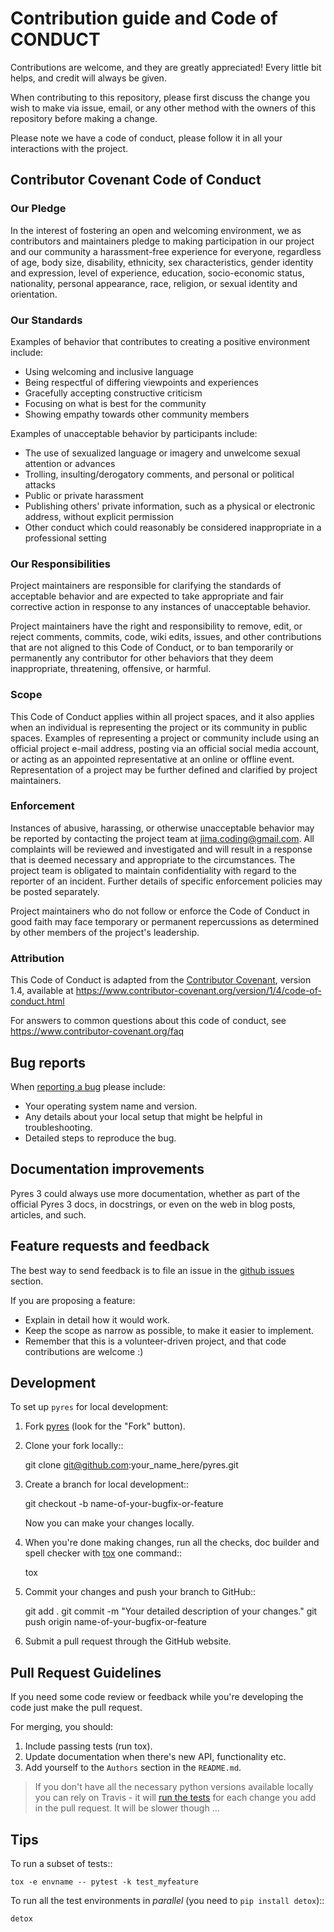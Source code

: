 # Contribution guide and Code of CONDUCT

Contributions are welcome, and they are greatly appreciated! Every little bit helps, and credit will always be given.

When contributing to this repository, please first discuss the change you wish to make via issue, email, or any other method with the owners of this repository before making a change.

Please note we have a code of conduct, please follow it in all your interactions with the project.

## Contributor Covenant Code of Conduct

### Our Pledge

In the interest of fostering an open and welcoming environment, we as
contributors and maintainers pledge to making participation in our project and
our community a harassment-free experience for everyone, regardless of age, body
size, disability, ethnicity, sex characteristics, gender identity and expression,
level of experience, education, socio-economic status, nationality, personal
appearance, race, religion, or sexual identity and orientation.

### Our Standards

Examples of behavior that contributes to creating a positive environment
include:

* Using welcoming and inclusive language
* Being respectful of differing viewpoints and experiences
* Gracefully accepting constructive criticism
* Focusing on what is best for the community
* Showing empathy towards other community members

Examples of unacceptable behavior by participants include:

* The use of sexualized language or imagery and unwelcome sexual attention or
  advances
* Trolling, insulting/derogatory comments, and personal or political attacks
* Public or private harassment
* Publishing others' private information, such as a physical or electronic
  address, without explicit permission
* Other conduct which could reasonably be considered inappropriate in a
  professional setting

### Our Responsibilities

Project maintainers are responsible for clarifying the standards of acceptable
behavior and are expected to take appropriate and fair corrective action in
response to any instances of unacceptable behavior.

Project maintainers have the right and responsibility to remove, edit, or
reject comments, commits, code, wiki edits, issues, and other contributions
that are not aligned to this Code of Conduct, or to ban temporarily or
permanently any contributor for other behaviors that they deem inappropriate,
threatening, offensive, or harmful.

### Scope

This Code of Conduct applies within all project spaces, and it also applies when
an individual is representing the project or its community in public spaces.
Examples of representing a project or community include using an official
project e-mail address, posting via an official social media account, or acting
as an appointed representative at an online or offline event. Representation of
a project may be further defined and clarified by project maintainers.

### Enforcement

Instances of abusive, harassing, or otherwise unacceptable behavior may be
reported by contacting the project team at jima.coding@gmail.com. All
complaints will be reviewed and investigated and will result in a response that
is deemed necessary and appropriate to the circumstances. The project team is
obligated to maintain confidentiality with regard to the reporter of an incident.
Further details of specific enforcement policies may be posted separately.

Project maintainers who do not follow or enforce the Code of Conduct in good
faith may face temporary or permanent repercussions as determined by other
members of the project's leadership.

### Attribution

This Code of Conduct is adapted from the [Contributor Covenant][homepage], version 1.4,
available at https://www.contributor-covenant.org/version/1/4/code-of-conduct.html

[homepage]: https://www.contributor-covenant.org

For answers to common questions about this code of conduct, see https://www.contributor-covenant.org/faq

## Bug reports

When [reporting a bug](<https://github.com/jima80525/pyres/issues>) please include:

* Your operating system name and version.
* Any details about your local setup that might be helpful in troubleshooting.
* Detailed steps to reproduce the bug.

## Documentation improvements

Pyres 3 could always use more documentation, whether as part of the official
Pyres 3 docs, in docstrings, or even on the web in blog posts, articles, and
such.

## Feature requests and feedback

The best way to send feedback is to file an issue in the [github issues](https://github.com/jima80525/pyres/issues) section.

If you are proposing a feature:

* Explain in detail how it would work.
* Keep the scope as narrow as possible, to make it easier to implement.
* Remember that this is a volunteer-driven project, and that code contributions are welcome :)

## Development

To set up `pyres` for local development:

1. Fork [pyres](<https://github.com/jima80525/pyres>)
   (look for the "Fork" button).
1. Clone your fork locally::

    git clone git@github.com:your_name_here/pyres.git

1. Create a branch for local development::

    git checkout -b name-of-your-bugfix-or-feature

   Now you can make your changes locally.

1. When you're done making changes, run all the checks, doc builder and spell checker with [tox](<http://tox.readthedocs.io/en/latest/install.html>) one command::

    tox

1. Commit your changes and push your branch to GitHub::

    git add .
    git commit -m "Your detailed description of your changes."
    git push origin name-of-your-bugfix-or-feature

1. Submit a pull request through the GitHub website.

## Pull Request Guidelines

If you need some code review or feedback while you're developing the code just make the pull request.

For merging, you should:

1. Include passing tests (run tox).
1. Update documentation when there's new API, functionality etc.
1. Add yourself to the `Authors` section in the `README.md`.

> If you don't have all the necessary python versions available locally you can rely on Travis - it will [run the tests](<https://travis-ci.org/jima80525/pyres/pull_requests>) for each change you add in the pull request.
It will be slower though ...

## Tips

To run a subset of tests::

    tox -e envname -- pytest -k test_myfeature

To run all the test environments in *parallel* (you need to ``pip install detox``)::

    detox
